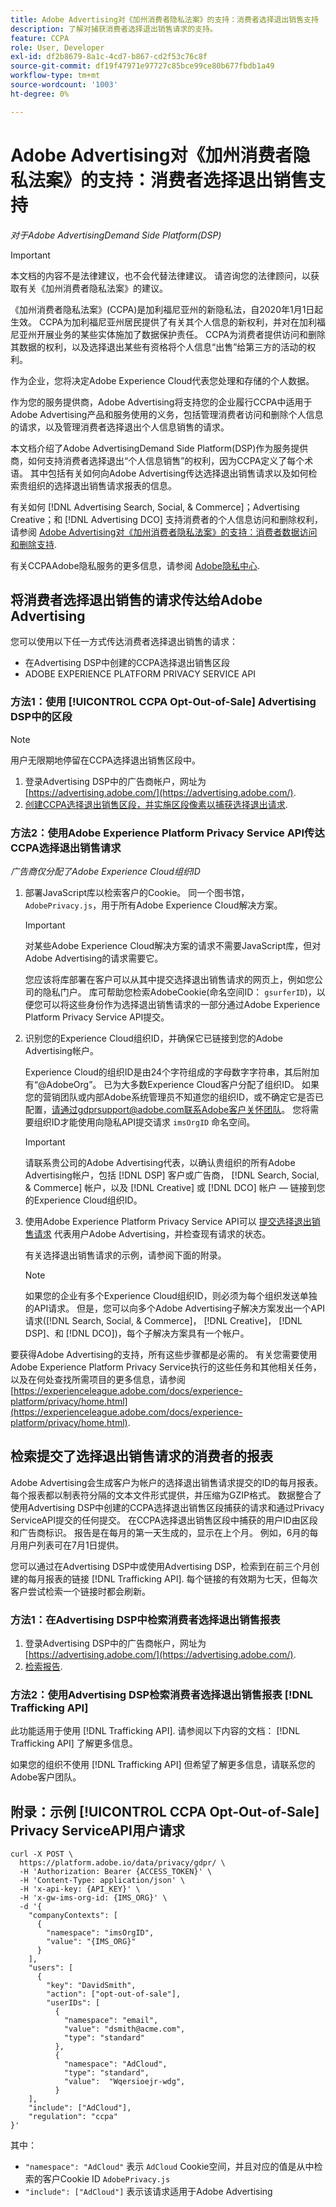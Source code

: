```yaml
---
title: Adobe Advertising对《加州消费者隐私法案》的支持：消费者选择退出销售支持
description: 了解对捕获消费者选择退出销售请求的支持。
feature: CCPA
role: User, Developer
exl-id: df2b8679-8a1c-4cd7-b867-cd2f53c76c8f
source-git-commit: df19f47971e97727c85bce99ce80b677fbdb1a49
workflow-type: tm+mt
source-wordcount: '1003'
ht-degree: 0%

---
```


# Adobe Advertising对《加州消费者隐私法案》的支持：消费者选择退出销售支持

*对于Adobe AdvertisingDemand Side Platform(DSP)*

>[!IMPORTANT]
>
>本文档的内容不是法律建议，也不会代替法律建议。 请咨询您的法律顾问，以获取有关《加州消费者隐私法案》的建议。

《加州消费者隐私法案》(CCPA)是加利福尼亚州的新隐私法，自2020年1月1日起生效。 CCPA为加利福尼亚州居民提供了有关其个人信息的新权利，并对在加利福尼亚州开展业务的某些实体施加了数据保护责任。 CCPA为消费者提供访问和删除其数据的权利，以及选择退出某些有资格将个人信息“出售”给第三方的活动的权利。

作为企业，您将决定Adobe Experience Cloud代表您处理和存储的个人数据。

作为您的服务提供商，Adobe Advertising将支持您的企业履行CCPA中适用于Adobe Advertising产品和服务使用的义务，包括管理消费者访问和删除个人信息的请求，以及管理消费者选择退出个人信息销售的请求。

本文档介绍了Adobe AdvertisingDemand Side Platform(DSP)作为服务提供商，如何支持消费者选择退出“个人信息销售”的权利，因为CCPA定义了每个术语。 其中包括有关如何向Adobe Advertising传达选择退出销售请求以及如何检索贵组织的选择退出销售请求报表的信息。

有关如何 [!DNL Advertising Search, Social, & Commerce]；Advertising Creative；和 [!DNL Advertising DCO] 支持消费者的个人信息访问和删除权利，请参阅 [Adobe Advertising对《加州消费者隐私法案》的支持：消费者数据访问和删除支持](/help/privacy/ccpa/ccpa-access-delete.md).

有关CCPAAdobe隐私服务的更多信息，请参阅 [Adobe隐私中心](https://www.adobe.com/privacy/ccpa.html).

## 将消费者选择退出销售的请求传达给Adobe Advertising

您可以使用以下任一方式传达消费者选择退出销售的请求：

* 在Advertising DSP中创建的CCPA选择退出销售区段
* ADOBE EXPERIENCE PLATFORM PRIVACY SERVICE API

### 方法1：使用 [!UICONTROL CCPA Opt-Out-of-Sale] Advertising DSP中的区段

>[!NOTE]
>
>用户无限期地停留在CCPA选择退出销售区段中。

1. 登录Advertising DSP中的广告商帐户，网址为 [https://advertising.adobe.com/](https://advertising.adobe.com/).
1. [创建CCPA选择退出销售区段，并实施区段像素以捕获选择退出请求](/help/dsp/audiences/ccpa-opt-out-segment-create.md).

### 方法2：使用Adobe Experience Platform Privacy Service API传达CCPA选择退出销售请求

*广告商仅分配了Adobe Experience Cloud组织ID*

1. 部署JavaScript库以检索客户的Cookie。 同一个图书馆， `AdobePrivacy.js`，用于所有Adobe Experience Cloud解决方案。

   >[!IMPORTANT]
   >
   >对某些Adobe Experience Cloud解决方案的请求不需要JavaScript库，但对Adobe Advertising的请求需要它。

   您应该将库部署在客户可以从其中提交选择退出销售请求的网页上，例如您公司的隐私门户。 库可帮助您检索AdobeCookie(命名空间ID： `gsurferID`)，以便您可以将这些身份作为选择退出销售请求的一部分通过Adobe Experience Platform Privacy Service API提交。

1. 识别您的Experience Cloud组织ID，并确保它已链接到您的Adobe Advertising帐户。

   Experience Cloud的组织ID是由24个字符组成的字母数字字符串，其后附加有“@AdobeOrg”。 已为大多数Experience Cloud客户分配了组织ID。 如果您的营销团队或内部Adobe系统管理员不知道您的组织ID，或不确定它是否已配置，请通过gdprsupport@adobe.com联系Adobe客户关怀团队。 您将需要组织ID才能使用向隐私API提交请求 `imsOrgID` 命名空间。

   >[!IMPORTANT]
   >
   >请联系贵公司的Adobe Advertising代表，以确认贵组织的所有Adobe Advertising帐户，包括 [!DNL DSP] 客户或广告商， [!DNL Search, Social, & Commerce] 帐户，以及 [!DNL Creative] 或 [!DNL DCO] 帐户 — 链接到您的Experience Cloud组织ID。

1. 使用Adobe Experience Platform Privacy Service API可以 [提交选择退出销售请求](https://experienceleague.adobe.com/docs/experience-platform/privacy/api/consent.html) 代表用户Adobe Advertising，并检查现有请求的状态。

   有关选择退出销售请求的示例，请参阅下面的附录。

   >[!NOTE]
   >
   如果您的企业有多个Experience Cloud组织ID，则必须为每个组织发送单独的API请求。 但是，您可以向多个Adobe Advertising子解决方案发出一个API请求([!DNL Search, Social, & Commerce]， [!DNL Creative]， [!DNL DSP]、和 [!DNL DCO])，每个子解决方案具有一个帐户。

要获得Adobe Advertising的支持，所有这些步骤都是必需的。 有关您需要使用Adobe Experience Platform Privacy Service执行的这些任务和其他相关任务，以及在何处查找所需项目的更多信息，请参阅 [https://experienceleague.adobe.com/docs/experience-platform/privacy/home.html](https://experienceleague.adobe.com/docs/experience-platform/privacy/home.html).

## 检索提交了选择退出销售请求的消费者的报表

Adobe Advertising会生成客户为帐户的选择退出销售请求提交的ID的每月报表。 每个报表都以制表符分隔的文本文件形式提供，并压缩为GZIP格式。 数据整合了使用Advertising DSP中创建的CCPA选择退出销售区段捕获的请求和通过Privacy ServiceAPI提交的任何提交。 在CCPA选择退出销售区段中捕获的用户ID由区段和广告商标识。 报告是在每月的第一天生成的，显示在上个月。 例如，6月的每月用户列表可在7月1日提供。

您可以通过在Advertising DSP中或使用Advertising DSP，检索到在前三个月创建的每月报表的链接 [!DNL Trafficking API]. 每个链接的有效期为七天，但每次客户尝试检索一个链接时都会刷新。

### 方法1：在Advertising DSP中检索消费者选择退出销售报表

1. 登录Advertising DSP中的广告商帐户，网址为 [https://advertising.adobe.com/](https://advertising.adobe.com/).
1. [检索报告](/help/dsp/audiences/ccpa-opt-out-segment-report-retrieve.md).

### 方法2：使用Advertising DSP检索消费者选择退出销售报表 [!DNL Trafficking API]

此功能适用于使用 [!DNL Trafficking API]. 请参阅以下内容的文档： [!DNL Trafficking API] 了解更多信息。

如果您的组织不使用 [!DNL Trafficking API] 但希望了解更多信息，请联系您的Adobe客户团队。

## 附录：示例 [!UICONTROL CCPA Opt-Out-of-Sale] Privacy ServiceAPI用户请求

```
curl -X POST \
  https://platform.adobe.io/data/privacy/gdpr/ \
  -H 'Authorization: Bearer {ACCESS_TOKEN}' \
  -H 'Content-Type: application/json' \
  -H 'x-api-key: {API_KEY}' \
  -H 'x-gw-ims-org-id: {IMS_ORG}' \
  -d '{
    "companyContexts": [
      {
        "namespace": "imsOrgID",
        "value": "{IMS_ORG}"
      }
    ],
    "users": [
      {
        "key": "DavidSmith",
        "action": ["opt-out-of-sale"],
        "userIDs": [
          {
            "namespace": "email",
            "value": "dsmith@acme.com",
            "type": "standard"
          },
          {
            "namespace": "AdCloud",
            "type": "standard",
            "value":  "Wqersioejr-wdg",
          }
    ],
    "include": ["AdCloud"],
    "regulation": "ccpa"
}'
```

其中：

* `"namespace": "AdCloud"` 表示 `AdCloud` Cookie空间，并且对应的值是从中检索的客户Cookie ID `AdobePrivacy.js`
* `"include": ["AdCloud"]` 表示该请求适用于Adobe Advertising

